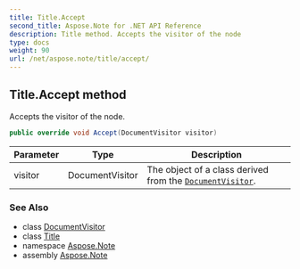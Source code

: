 ```yaml
---
title: Title.Accept
second_title: Aspose.Note for .NET API Reference
description: Title method. Accepts the visitor of the node
type: docs
weight: 90
url: /net/aspose.note/title/accept/
---
```

## Title.Accept method

Accepts the visitor of the node.

```csharp
public override void Accept(DocumentVisitor visitor)
```

| Parameter | Type | Description |
| --- | --- | --- |
| visitor | DocumentVisitor | The object of a class derived from the [`DocumentVisitor`](../../documentvisitor/). |

### See Also

* class [DocumentVisitor](../../documentvisitor/)
* class [Title](../)
* namespace [Aspose.Note](../../title/)
* assembly [Aspose.Note](../../../)


